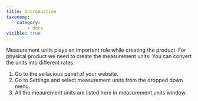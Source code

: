 ```yaml
---
title: Introduction
taxonomy:
    category:
        - docs
visible: true
---
```


Measurement units plays an important role while creating the product. For physical product we need to create the measurement units. 
You can convert the units into different rates.
1. Go to the sellacious panel of your website.
2. Go to Settings and select measurement units from the dropped down menu.
3. All the meaurement units are listed here in measurement units window.